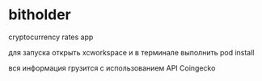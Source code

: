 # bitholder
cryptocurrency rates app

для запуска открыть xcworkspace и в терминале выполнить pod install

вся информация грузится с использованием API Coingecko
